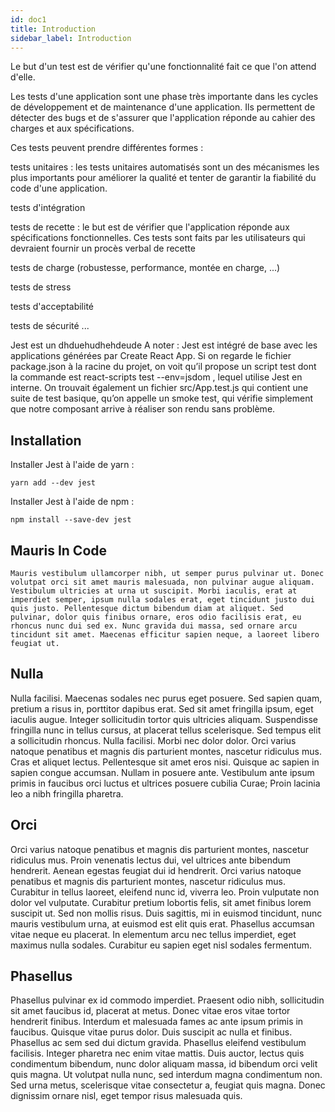 ```yaml
---
id: doc1
title: Introduction
sidebar_label: Introduction
---
```


Le but d'un test est de vérifier qu'une fonctionnalité fait ce que l'on attend d'elle.

Les tests d'une application sont une phase très importante dans les cycles de développement et de maintenance d'une application. Ils permettent de détecter des bugs et de s'assurer que l'application réponde au cahier des charges et aux spécifications.

Ces tests peuvent prendre différentes formes :

tests unitaires : les tests unitaires automatisés sont un des mécanismes les plus importants pour améliorer la qualité et tenter de garantir la fiabilité du code d'une application.

tests d'intégration

tests de recette : le but est de vérifier que l'application réponde aux spécifications fonctionnelles. Ces tests sont faits par les utilisateurs qui devraient fournir un procès verbal de recette

tests de charge (robustesse, performance, montée en charge, ...)

tests de stress

tests d'acceptabilité

tests de sécurité
...

Jest est un dhduehudhehdeude
A noter :
Jest est intégré de base avec les applications générées par Create React App. Si on regarde le fichier package.json à la racine du projet, on voit qu’il propose un script test dont la commande est react-scripts test --env=jsdom , lequel utilise Jest en interne.
On trouvait également un fichier src/App.test.js qui contient une suite de test basique, qu’on appelle un smoke test, qui vérifie simplement que notre composant <App/> arrive à réaliser son rendu sans problème.

## Installation

Installer Jest à l'aide de yarn :

```
yarn add --dev jest
```

Installer Jest à l'aide de npm :

```
npm install --save-dev jest
```

## Mauris In Code

```
Mauris vestibulum ullamcorper nibh, ut semper purus pulvinar ut. Donec volutpat orci sit amet mauris malesuada, non pulvinar augue aliquam. Vestibulum ultricies at urna ut suscipit. Morbi iaculis, erat at imperdiet semper, ipsum nulla sodales erat, eget tincidunt justo dui quis justo. Pellentesque dictum bibendum diam at aliquet. Sed pulvinar, dolor quis finibus ornare, eros odio facilisis erat, eu rhoncus nunc dui sed ex. Nunc gravida dui massa, sed ornare arcu tincidunt sit amet. Maecenas efficitur sapien neque, a laoreet libero feugiat ut.
```

## Nulla

Nulla facilisi. Maecenas sodales nec purus eget posuere. Sed sapien quam, pretium a risus in, porttitor dapibus erat. Sed sit amet fringilla ipsum, eget iaculis augue. Integer sollicitudin tortor quis ultricies aliquam. Suspendisse fringilla nunc in tellus cursus, at placerat tellus scelerisque. Sed tempus elit a sollicitudin rhoncus. Nulla facilisi. Morbi nec dolor dolor. Orci varius natoque penatibus et magnis dis parturient montes, nascetur ridiculus mus. Cras et aliquet lectus. Pellentesque sit amet eros nisi. Quisque ac sapien in sapien congue accumsan. Nullam in posuere ante. Vestibulum ante ipsum primis in faucibus orci luctus et ultrices posuere cubilia Curae; Proin lacinia leo a nibh fringilla pharetra.

## Orci

Orci varius natoque penatibus et magnis dis parturient montes, nascetur ridiculus mus. Proin venenatis lectus dui, vel ultrices ante bibendum hendrerit. Aenean egestas feugiat dui id hendrerit. Orci varius natoque penatibus et magnis dis parturient montes, nascetur ridiculus mus. Curabitur in tellus laoreet, eleifend nunc id, viverra leo. Proin vulputate non dolor vel vulputate. Curabitur pretium lobortis felis, sit amet finibus lorem suscipit ut. Sed non mollis risus. Duis sagittis, mi in euismod tincidunt, nunc mauris vestibulum urna, at euismod est elit quis erat. Phasellus accumsan vitae neque eu placerat. In elementum arcu nec tellus imperdiet, eget maximus nulla sodales. Curabitur eu sapien eget nisl sodales fermentum.

## Phasellus

Phasellus pulvinar ex id commodo imperdiet. Praesent odio nibh, sollicitudin sit amet faucibus id, placerat at metus. Donec vitae eros vitae tortor hendrerit finibus. Interdum et malesuada fames ac ante ipsum primis in faucibus. Quisque vitae purus dolor. Duis suscipit ac nulla et finibus. Phasellus ac sem sed dui dictum gravida. Phasellus eleifend vestibulum facilisis. Integer pharetra nec enim vitae mattis. Duis auctor, lectus quis condimentum bibendum, nunc dolor aliquam massa, id bibendum orci velit quis magna. Ut volutpat nulla nunc, sed interdum magna condimentum non. Sed urna metus, scelerisque vitae consectetur a, feugiat quis magna. Donec dignissim ornare nisl, eget tempor risus malesuada quis.
